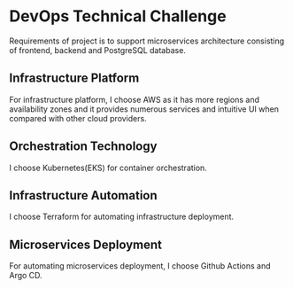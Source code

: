 # DevOps Technical Challenge
Requirements of project is to support microservices architecture consisting of frontend, backend and PostgreSQL database.

## Infrastructure Platform
For infrastructure platform, I choose AWS as it has more regions and availability zones and it provides numerous services and intuitive UI when compared with other cloud providers.

## Orchestration Technology
I choose Kubernetes(EKS) for container orchestration.

## Infrastructure Automation
I choose Terraform for automating infrastructure deployment. 

## Microservices Deployment
For automating microservices deployment, I choose Github Actions and Argo CD.



